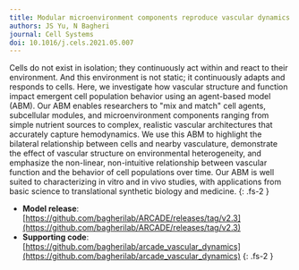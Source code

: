 ```yaml
---
title: Modular microenvironment components reproduce vascular dynamics de novo in a multi-scale agent-based model
authors: JS Yu, N Bagheri
journal: Cell Systems
doi: 10.1016/j.cels.2021.05.007
---
```


Cells do not exist in isolation; they continuously act within and react to their environment. And this environment is not static; it continuously adapts and responds to cells. Here, we investigate how vascular structure and function impact emergent cell population behavior using an agent-based model (ABM). Our ABM enables researchers to "mix and match" cell agents, subcellular modules, and microenvironment components ranging from simple nutrient sources to complex, realistic vascular architectures that accurately capture hemodynamics. We use this ABM to highlight the bilateral relationship between cells and nearby vasculature, demonstrate the effect of vascular structure on environmental heterogeneity, and emphasize the non-linear, non-intuitive relationship between vascular function and the behavior of cell populations over time. Our ABM is well suited to characterizing in vitro and in vivo studies, with applications from basic science to translational synthetic biology and medicine.
{: .fs-2 }

- **Model release**: [https://github.com/bagherilab/ARCADE/releases/tag/v2.3](https://github.com/bagherilab/ARCADE/releases/tag/v2.3)
- **Supporting code**: [https://github.com/bagherilab/arcade_vascular_dynamics](https://github.com/bagherilab/arcade_vascular_dynamics)
{: .fs-2 }
